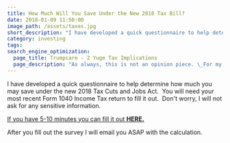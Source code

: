 ```yaml
---
title: How Much Will You Save Under the New 2018 Tax Bill?
date: 2018-01-09 11:50:00
image_path: /assets/taxes.jpg
short_description: "I have developed a quick questionnaire to help determine how much you may save under the new 2018 Tax Cuts and Jobs Act.\_ You will need your most recent Form 1040 Income Tax return to fill it out.\_ Don't worry, I will not ask for any sensitive information."
category: investing
tags:
search_engine_optimization:
  page_title: Trumpcare - 2 Yuge Tax Implications
  page_description: "As always, this is not an opinion piece. \_For my full stance on the Better Care Act (BCRA) you'll have to wait for my exclusive Rachel Maddow interview airing soon. \_For now, we can look at the tax implications if the current BCRA is passed through the senate."
---
```



I have developed a quick questionnaire to help determine how much you may save under the new 2018 Tax Cuts and Jobs Act.  You will need your most recent Form 1040 Income Tax return to fill it out.  Don't worry, I will not ask for any sensitive information.

[If you have 5-10 minutes you can fill it out **HERE.**](https://brian605.typeform.com/to/S03Eer)

After you fill out the survey I will email you ASAP with the calculation.